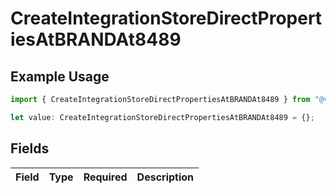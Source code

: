 # CreateIntegrationStoreDirectPropertiesAtBRANDAt8489

## Example Usage

```typescript
import { CreateIntegrationStoreDirectPropertiesAtBRANDAt8489 } from "@vercel/sdk/models/createintegrationstoredirectop.js";

let value: CreateIntegrationStoreDirectPropertiesAtBRANDAt8489 = {};
```

## Fields

| Field       | Type        | Required    | Description |
| ----------- | ----------- | ----------- | ----------- |